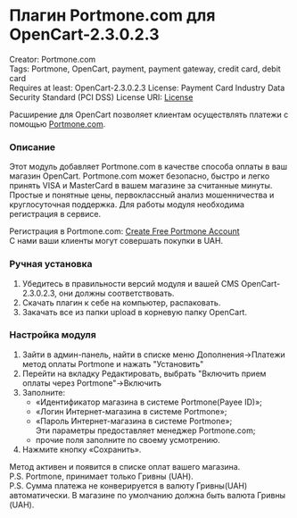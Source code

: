 # Плагин Portmone.com для OpenCart-2.3.0.2.3

Creator: Portmone.com   
Tags: Portmone, OpenСart, payment, payment gateway, credit card, debit card    
Requires at least: OpenCart-2.3.0.2.3 
License: Payment Card Industry Data Security Standard (PCI DSS) 
License URI: [License](https://www.portmone.com.ua/r3/uk/security/) 

Расширение для OpenСart позволяет клиентам осуществлять платежи с помощью [Portmone.com](https://www.portmone.com.ua/r3/).

### Описание
Этот модуль добавляет Portmone.com в качестве способа оплаты в ваш магазин OpenСart. 
Portmone.com может безопасно, быстро и легко принять VISA и MasterCard в вашем магазине за считанные минуты.
Простые и понятные цены, первоклассный анализ мошенничества и круглосуточная поддержка.
Для работы модуля необходима регистрация в сервисе.

Регистрация в Portmone.com: [Create Free Portmone Account](https://www.portmone.com.ua/r3/ecommerce/sign-up)    
С нами ваши клиенты могут совершать покупки в UAH.

### Ручная установка
1. Убедитесь в правильности версий модуля и вашей CMS OpenCart-2.3.0.2.3, они должны соответствовать.
2. Скачать плагин к себе на компьютер, распаковать.
3. Закачать все из папки upload в корневую папку OpenCart.

### Настройка модуля
1.  Зайти в админ-панель, найти в списке меню Дополнения->Платежи метод оплаты Portmone и нажать "Установить"
2.  Перейти на вкладку Редактировать, выбрать "Включить прием оплаты через Portmone"->Включить
3.  Заполните:
    - «Идентификатор магазина в системе Portmone(Payee ID)»;
    - «Логин Интернет-магазина в системе Portmone»;
    - «Пароль Интернет-магазина в системе Portmone»;    
    Эти параметры предоставляет менеджер Portmone.com; 
    - прочие поля заполните по своему усмотрению.
4. Нажмите кнопку «Сохранить».

Метод активен и появится в списке оплат вашего магазина.    
P.S. Portmone, принимает только Гривны (UAH).   
P.S. Сумма платежа не конверируется в валюту Гривны(UAH) автоматически. В магазине по умолчанию должна быть валюта Гривны (UAH).